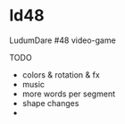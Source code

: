 # ld48

LudumDare #48 video-game

TODO

- colors & rotation & fx
- music
- more words per segment
- shape changes
-
